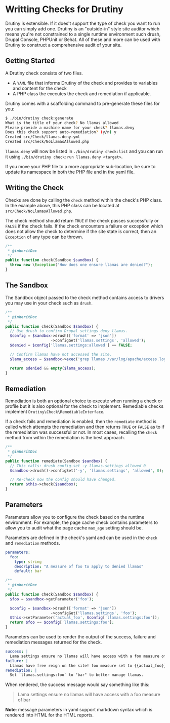 # Writting Checks for Drutiny

Drutiny is extensible. If it does't support the type of check you want to run
you can simply add one. Drutiny is an "outside-in" style site auditor which
means you're not constrained to a single runtime environment such drush, Drupal
Console, PHPUnit or Behat. All of these and more can be used with Drutiny to
construct a comprehensive audit of your site.

## Getting Started
A Drutiny check consists of two files.

* A `YAML` file that informs Drutiny of the check and provides to variables and
content for the check
* A PHP class the executes the check and remediation if applicable.

Drutiny comes with a scaffolding command to pre-generate these files for you:

```bash
$ ./bin/drutiny check:generate
What is the title of your check? No llamas allowed
Please provide a machine name for your check? llamas.deny
Does this check support auto-remediation? (y/n) y
Created src/Check/llamas.deny.yml
Created src/Check/NoLlamasAllowed.php
```

`llamas.deny` will now be listed in `./bin/drutiny check:list` and you can run it
using `./bin/drutiny check:run llamas.deny <target>`.

If you move your PHP file to a more appropriate sub-location, be sure to update
its namespace in both the PHP file and in the yaml file.

## Writing the Check
Checks are done by calling the `check` method within the check's PHP class. In
the example above, this PHP class can be located at `src/Check/NoLlamasAllowed.php`.

The check method should return `TRUE` if the check passes successfully or `FALSE`
if the check fails. If the check encounters a failure or exception which does not
allow the check to determine if the site state is correct, then an `Exception`
of any type can be thrown.

```php
/**
 * @inheritDoc
 */
public function check(Sandbox $sandbox) {
  throw new \Exception("How does one ensure llamas are denied?");
}
```

## The Sandbox
The Sandbox object passed to the check method contains access to drivers you
may use in your check such as `drush`.

```php
/**
 * @inheritDoc
 */
public function check(Sandbox $sandbox) {
  // Use drush to confirm Drupal settings deny llamas.
  $config = $sandbox->drush(['format' => 'json'])
                    ->configGet('llamas.settings', 'allowed');
  $denied = $config['llamas.settings:allowed'] == FALSE;

  // Confirm llamas have not accessed the site.
  $lama_access = $sandbox->exec('grep llamas /var/log/apache/access.log | grep -v 403');

  return $denied && empty($lama_access);
}
```

## Remediation
Remediation is both an optional choice to execute when running a check or profile
but it is also optional for the check to implement. Remediable checks implement
`Drutiny\Check\RemediableInterface`.

If a check fails and remediation is enabled, then the `remediate` method is
called which attempts the remediation and then returns `TRUE` or `FALSE` as to if
the remediation was successful or not. In most cases, recalling the `check`
method from within the remediation is the best approach.

```php
/**
 * @inheritDoc
 */
public function remediate(Sandbox $sandbox) {
  // This calls: drush config-set -y llamas.settings allowed 0
  $sandbox->drush()->configSet('-y', 'llamas.settings', 'allowed', 0);

  // Re-check now the config should have changed.
  return $this->check($sandbox);
}
```

## Parameters
Parameters allow you to configure the check based on the runtime environment.
For example, the page cache check contains parameters to allow you to audit
what the page cache `max_age` setting should be.

Parameters are defined in the check's yaml and can be used in the `check` and `remediation` methods.

```yaml
parameters:
  foo:
    type: string
    description: "A measure of foo to apply to denied llamas"
    default: bar
```

```php
/**
 * @inheritDoc
 */
public function check(Sandbox $sandbox) {
  $foo = $sandbox->getParameter('foo');

  $config = $sandbox->drush(['format' => 'json'])
                    ->configGet('llamas.settings', 'foo');
  $this->setParameter('actual_foo', $config['llamas.settings:foo']);
  return $foo == $config['llamas.settings:foo'];
}
```

Parameters can be used to render the output of the success, failure and
remediation messages returned for the check.

```yaml
success: |
  Lama settings ensure no llamas will have access with a foo measure of {{actual_foo}}
failure: |
  Llamas have free reign on the site! foo measure set to {{actual_foo}}
remediation: |
  Set `llamas.settings:foo` to "bar" to better manage llamas.
```

When rendered, the success message would say something like this:

> Lama settings ensure no llamas will have access with a foo measure of bar

**Note**: message parameters in yaml support markdown syntax which is rendered
into HTML for the HTML reports.
